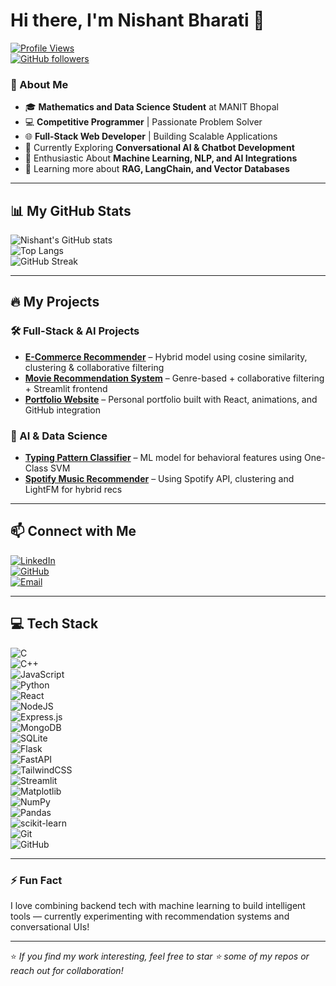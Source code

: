 # Hi there, I'm Nishant Bharati 👋  

[![Profile Views](https://komarev.com/ghpvc/?username=brainstormer788&color=blue)](https://github.com/brainstormer788)  
[![GitHub followers](https://img.shields.io/github/followers/brainstormer788?style=social)](https://github.com/brainstormer788)

### 🚀 About Me  
- 🎓 **Mathematics and Data Science Student** at MANIT Bhopal  
- 💻 **Competitive Programmer** | Passionate Problem Solver  
- 🌐 **Full-Stack Web Developer** | Building Scalable Applications  
- 🤖 Currently Exploring **Conversational AI & Chatbot Development**  
- 🧠 Enthusiastic About **Machine Learning, NLP, and AI Integrations**  
- 🌱 Learning more about **RAG, LangChain, and Vector Databases**  

---

## 📊 My GitHub Stats  

![Nishant's GitHub stats](https://github-readme-stats.vercel.app/api?username=brainstormer788&show_icons=true&theme=github_dark&count_private=true)  
![Top Langs](https://github-readme-stats.vercel.app/api/top-langs/?username=brainstormer788&layout=compact&theme=github_dark&langs_count=8)  
![GitHub Streak](https://streak-stats.demolab.com/?user=brainstormer788&theme=github-dark)  

---

## 🔥 My Projects  

### 🛠 Full-Stack & AI Projects  
- **[E-Commerce Recommender](https://github.com/brainstormer788/ecommerce_recommend)** – Hybrid model using cosine similarity, clustering & collaborative filtering  
- **[Movie Recommendation System](https://github.com/brainstormer788/movie-recommend)** – Genre-based + collaborative filtering + Streamlit frontend  
- **[Portfolio Website](https://github.com/brainstormer788/portfolio)** – Personal portfolio built with React, animations, and GitHub integration  

### 🧠 AI & Data Science  
- **[Typing Pattern Classifier](https://github.com/brainstormer788/typing-ml-model)** – ML model for behavioral features using One-Class SVM  
- **[Spotify Music Recommender](https://github.com/brainstormer788/spotify-recommend)** – Using Spotify API, clustering and LightFM for hybrid recs  

---

## 📫 Connect with Me  

[![LinkedIn](https://img.shields.io/badge/LinkedIn-0A66C2?style=for-the-badge&logo=linkedin&logoColor=white)](https://www.linkedin.com/in/nishant-bharati-675950284/)  
[![GitHub](https://img.shields.io/badge/GitHub-brainstormer788-black?style=for-the-badge&logo=github)](https://github.com/brainstormer788)  
[![Email](https://img.shields.io/badge/Email-nishantbharati10@gmail.com-red?style=for-the-badge)](mailto:nishantbharati10@gmail.com)

---

## 💻 Tech Stack

![C](https://img.shields.io/badge/c-%2300599C.svg?style=for-the-badge&logo=c&logoColor=white)  
![C++](https://img.shields.io/badge/c++-%2300599C.svg?style=for-the-badge&logo=c%2B%2B&logoColor=white)  
![JavaScript](https://img.shields.io/badge/javascript-%23323330.svg?style=for-the-badge&logo=javascript&logoColor=%23F7DF1E)  
![Python](https://img.shields.io/badge/python-3670A0?style=for-the-badge&logo=python&logoColor=ffdd54)  
![React](https://img.shields.io/badge/react-%2320232a.svg?style=for-the-badge&logo=react&logoColor=%2361DAFB)  
![NodeJS](https://img.shields.io/badge/node.js-6DA55F?style=for-the-badge&logo=node.js&logoColor=white)  
![Express.js](https://img.shields.io/badge/express.js-%23404d59.svg?style=for-the-badge&logo=express&logoColor=%2361DAFB)  
![MongoDB](https://img.shields.io/badge/MongoDB-%234ea94b.svg?style=for-the-badge&logo=mongodb&logoColor=white)  
![SQLite](https://img.shields.io/badge/sqlite-%2307405e.svg?style=for-the-badge&logo=sqlite&logoColor=white)  
![Flask](https://img.shields.io/badge/flask-%23000.svg?style=for-the-badge&logo=flask&logoColor=white)  
![FastAPI](https://img.shields.io/badge/FastAPI-005571?style=for-the-badge&logo=fastapi)  
![TailwindCSS](https://img.shields.io/badge/tailwindcss-%2338B2AC.svg?style=for-the-badge&logo=tailwind-css&logoColor=white)  
![Streamlit](https://img.shields.io/badge/Streamlit-%23FE4B4B.svg?style=for-the-badge&logo=streamlit&logoColor=white)  
![Matplotlib](https://img.shields.io/badge/Matplotlib-%23ffffff.svg?style=for-the-badge&logo=Matplotlib&logoColor=black)  
![NumPy](https://img.shields.io/badge/numpy-%23013243.svg?style=for-the-badge&logo=numpy&logoColor=white)  
![Pandas](https://img.shields.io/badge/pandas-%23150458.svg?style=for-the-badge&logo=pandas&logoColor=white)  
![scikit-learn](https://img.shields.io/badge/scikit--learn-%23F7931E.svg?style=for-the-badge&logo=scikit-learn&logoColor=white)  
![Git](https://img.shields.io/badge/git-%23F05033.svg?style=for-the-badge&logo=git&logoColor=white)  
![GitHub](https://img.shields.io/badge/github-%23121011.svg?style=for-the-badge&logo=github&logoColor=white)  

---

### ⚡ Fun Fact  
I love combining backend tech with machine learning to build intelligent tools — currently experimenting with recommendation systems and conversational UIs!

---

⭐️ *If you find my work interesting, feel free to star ⭐ some of my repos or reach out for collaboration!*
